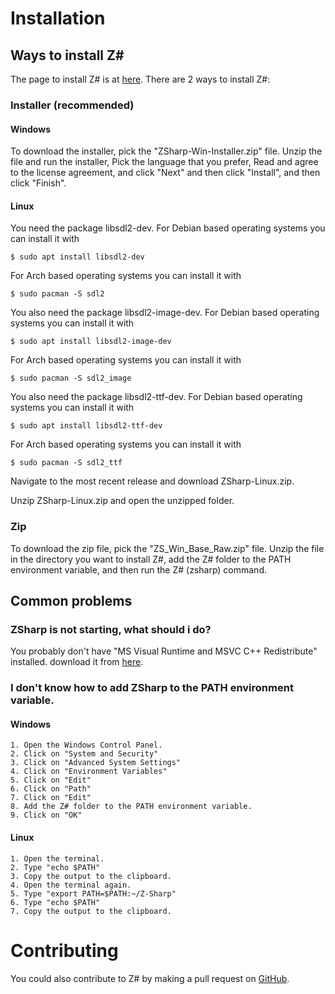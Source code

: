 # Installation

## Ways to install Z#

The page to install Z# is at [here](https://github.com/sam-astro/Z-Sharp/releases).
There are 2 ways to install Z#:

### Installer (recommended)

#### Windows

To download the installer, pick the "ZSharp-Win-Installer.zip" file. Unzip the file and run the installer, Pick the language that you prefer, Read and agree to the license agreement, and click "Next" and then click "Install", and then click "Finish".

#### Linux

You need the package libsdl2-dev.
For Debian based operating systems you can install it with

```
$ sudo apt install libsdl2-dev
```

For Arch based operating systems you can install it with

```
$ sudo pacman -S sdl2
```

You also need the package libsdl2-image-dev.
For Debian based operating systems you can install it with

```
$ sudo apt install libsdl2-image-dev
```

For Arch based operating systems you can install it with

```
$ sudo pacman -S sdl2_image
```

You also need the package libsdl2-ttf-dev.
For Debian based operating systems you can install it with

```
$ sudo apt install libsdl2-ttf-dev
```

For Arch based operating systems you can install it with

```
$ sudo pacman -S sdl2_ttf
```

Navigate to the most recent release and download ZSharp-Linux.zip.

Unzip ZSharp-Linux.zip and open the unzipped folder.

### Zip

To download the zip file, pick the "ZS_Win_Base_Raw.zip" file. Unzip the file in the directory you want to install Z#, add the Z# folder to the PATH environment variable, and then run the Z# (zsharp) command.

## Common problems

### ZSharp is not starting, what should i do?

You probably don't have "MS Visual Runtime and MSVC C++ Redistribute" installed. download it from [here](https://docs.microsoft.com/en-us/cpp/windows/latest-supported-vc-redist?view=msvc-170).

### I don't know how to add ZSharp to the PATH environment variable.

#### Windows

    1. Open the Windows Control Panel.
    2. Click on "System and Security"
    3. Click on "Advanced System Settings"
    4. Click on "Environment Variables"
    5. Click on "Edit"
    6. Click on "Path"
    7. Click on "Edit"
    8. Add the Z# folder to the PATH environment variable.
    9. Click on "OK"

#### Linux

    1. Open the terminal.
    2. Type "echo $PATH"
    3. Copy the output to the clipboard.
    4. Open the terminal again.
    5. Type "export PATH=$PATH:~/Z-Sharp"
    6. Type "echo $PATH"
    7. Copy the output to the clipboard.


# Contributing

You could also contribute to Z# by making a pull request on [GitHub](https://github.com/sam-astro/Z-Sharp/).
